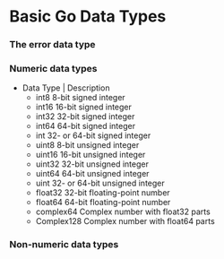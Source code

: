 # Basic Go Data Types

### The error data type

### Numeric data types
* Data Type | Description
    * int8 8-bit signed integer
    * int16 16-bit signed integer
    * int32 32-bit signed integer
    * int64 64-bit signed integer
    * int 32- or 64-bit signed integer
    * uint8 8-bit unsigned integer
    * uint16 16-bit unsigned integer
    * uint32 32-bit unsigned integer
    * uint64 64-bit unsigned integer
    * uint 32- or 64-bit unsigned integer
    * float32 32-bit floating-point number
    * float64 64-bit floating-point number
    * complex64 Complex number with float32 parts
    * Complex128 Complex number with float64 parts

### Non-numeric data types